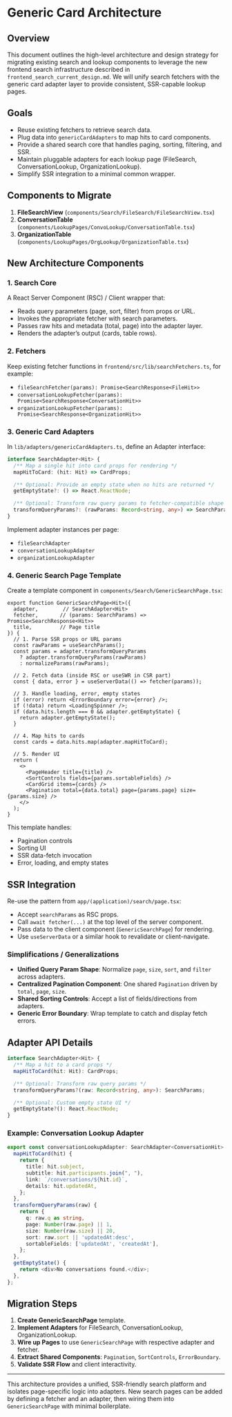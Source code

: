 # Generic Card Architecture

## Overview

This document outlines the high-level architecture and design strategy for migrating existing search and lookup components to leverage the new frontend search infrastructure described in `frontend_search_current_design.md`. We will unify search fetchers with the generic card adapter layer to provide consistent, SSR-capable lookup pages.

## Goals

- Reuse existing fetchers to retrieve search data.
- Plug data into `genericCardAdapters` to map hits to card components.
- Provide a shared search core that handles paging, sorting, filtering, and SSR.
- Maintain pluggable adapters for each lookup page (FileSearch, ConversationLookup, OrganizationLookup).
- Simplify SSR integration to a minimal common wrapper.

## Components to Migrate

1. **FileSearchView** (`components/Search/FileSearch/FileSearchView.tsx`)
2. **ConversationTable** (`components/LookupPages/ConvoLookup/ConversationTable.tsx`)
3. **OrganizationTable** (`components/LookupPages/OrgLookup/OrganizationTable.tsx`)

## New Architecture Components

### 1. Search Core

A React Server Component (RSC) / Client wrapper that:
- Reads query parameters (page, sort, filter) from props or URL.
- Invokes the appropriate fetcher with search parameters.
- Passes raw hits and metadata (total, page) into the adapter layer.
- Renders the adapter’s output (cards, table rows).

### 2. Fetchers

Keep existing fetcher functions in `frontend/src/lib/searchFetchers.ts`, for example:
- `fileSearchFetcher(params): Promise<SearchResponse<FileHit>>`
- `conversationLookupFetcher(params): Promise<SearchResponse<ConversationHit>>`
- `organizationLookupFetcher(params): Promise<SearchResponse<OrganizationHit>>`

### 3. Generic Card Adapters

In `lib/adapters/genericCardAdapters.ts`, define an Adapter interface:

```ts
interface SearchAdapter<Hit> {
  /** Map a single hit into card props for rendering */
  mapHitToCard: (hit: Hit) => CardProps;

  /** Optional: Provide an empty state when no hits are returned */
  getEmptyState?: () => React.ReactNode;

  /** Optional: Transform raw query params to fetcher-compatible shape */
  transformQueryParams?: (rawParams: Record<string, any>) => SearchParams;
}
```

Implement adapter instances per page:
- `fileSearchAdapter`
- `conversationLookupAdapter`
- `organizationLookupAdapter`

### 4. Generic Search Page Template

Create a template component in `components/Search/GenericSearchPage.tsx`:

```tsx
export function GenericSearchPage<Hit>({
  adapter,        // SearchAdapter<Hit>
  fetcher,       // (params: SearchParams) => Promise<SearchResponse<Hit>>
  title,         // Page title
}) {
  // 1. Parse SSR props or URL params
  const rawParams = useSearchParams();
  const params = adapter.transformQueryParams
    ? adapter.transformQueryParams(rawParams)
    : normalizeParams(rawParams);

  // 2. Fetch data (inside RSC or useSWR in CSR part)
  const { data, error } = useServerData(() => fetcher(params));

  // 3. Handle loading, error, empty states
  if (error) return <ErrorBoundary error={error} />;
  if (!data) return <LoadingSpinner />;
  if (data.hits.length === 0 && adapter.getEmptyState) {
    return adapter.getEmptyState();
  }

  // 4. Map hits to cards
  const cards = data.hits.map(adapter.mapHitToCard);

  // 5. Render UI
  return (
    <>
      <PageHeader title={title} />
      <SortControls fields={params.sortableFields} />
      <CardGrid items={cards} />
      <Pagination total={data.total} page={params.page} size={params.size} />
    </>
  );
}
```

This template handles:
- Pagination controls
- Sorting UI
- SSR data-fetch invocation
- Error, loading, and empty states

## SSR Integration

Re-use the pattern from `app/(application)/search/page.tsx`:
- Accept `searchParams` as RSC props.
- Call `await fetcher(...)` at the top level of the server component.
- Pass data to the client component (`GenericSearchPage`) for rendering.
- Use `useServerData` or a similar hook to revalidate or client-navigate.

### Simplifications / Generalizations

- **Unified Query Param Shape**: Normalize `page`, `size`, `sort`, and `filter` across adapters.
- **Centralized Pagination Component**: One shared `Pagination` driven by `total`, `page`, `size`.
- **Shared Sorting Controls**: Accept a list of fields/directions from adapters.
- **Generic Error Boundary**: Wrap template to catch and display fetch errors.

## Adapter API Details

```ts
interface SearchAdapter<Hit> {
  /** Map a hit to a card props */
  mapHitToCard(hit: Hit): CardProps;

  /** Optional: Transform raw query params */
  transformQueryParams?(raw: Record<string, any>): SearchParams;

  /** Optional: Custom empty state UI */
  getEmptyState?(): React.ReactNode;
}
```

### Example: Conversation Lookup Adapter

```ts
export const conversationLookupAdapter: SearchAdapter<ConversationHit> = {
  mapHitToCard(hit) {
    return {
      title: hit.subject,
      subtitle: hit.participants.join(", "),
      link: `/conversations/${hit.id}`,
      details: hit.updatedAt,
    };
  },
  transformQueryParams(raw) {
    return {
      q: raw.q as string,
      page: Number(raw.page) || 1,
      size: Number(raw.size) || 20,
      sort: raw.sort || 'updatedAt:desc',
      sortableFields: ['updatedAt', 'createdAt'],
    };
  },
  getEmptyState() {
    return <div>No conversations found.</div>;
  },
};
```

## Migration Steps

1. **Create GenericSearchPage** template.
2. **Implement Adapters** for FileSearch, ConversationLookup, OrganizationLookup.
3. **Wire up Pages** to use `GenericSearchPage` with respective adapter and fetcher.
4. **Extract Shared Components**: `Pagination`, `SortControls`, `ErrorBoundary`.
5. **Validate SSR Flow** and client interactivity.

---

This architecture provides a unified, SSR-friendly search platform and isolates page-specific logic into adapters. New search pages can be added by defining a fetcher and an adapter, then wiring them into `GenericSearchPage` with minimal boilerplate.
